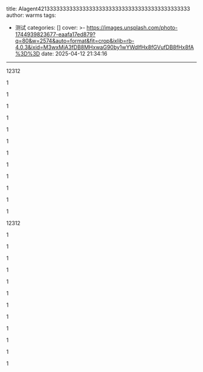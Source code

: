 title: AIagent42133333333333333333333333333333333333333333333
author: warms
tags:
  - 测试
categories: []
cover: >-
  https://images.unsplash.com/photo-1744939823677-eaafa17ed879?q=80&w=2574&auto=format&fit=crop&ixlib=rb-4.0.3&ixid=M3wxMjA3fDB8MHxwaG90by1wYWdlfHx8fGVufDB8fHx8fA%3D%3D
date: 2025-04-12 21:34:16
---
12312

1

1

1

1

1

1

1

1

1

1

1

1



12312

1

1

1

1

1

1

1

1

1

1

1

1
